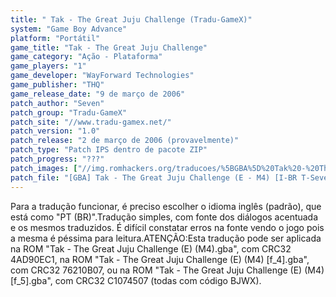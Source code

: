 ```yaml
---
title: " Tak - The Great Juju Challenge (Tradu-GameX)"
system: "Game Boy Advance"
platform: "Portátil"
game_title: "Tak - The Great Juju Challenge"
game_category: "Ação - Plataforma"
game_players: "1"
game_developer: "WayForward Technologies"
game_publisher: "THQ"
game_release_date: "9 de março de 2006"
patch_author: "Seven"
patch_group: "Tradu-GameX"
patch_site: "//www.tradu-gamex.net/"
patch_version: "1.0"
patch_release: "2 de março de 2006 (provavelmente)"
patch_type: "Patch IPS dentro de pacote ZIP"
patch_progress: "???"
patch_images: ["//img.romhackers.org/traducoes/%5BGBA%5D%20Tak%20-%20The%20Great%20Juju%20Challenge%20-%20Tradu-GameX%20-%201.png","//img.romhackers.org/traducoes/%5BGBA%5D%20Tak%20-%20The%20Great%20Juju%20Challenge%20-%20Tradu-GameX%20-%202.png","//img.romhackers.org/traducoes/%5BGBA%5D%20Tak%20-%20The%20Great%20Juju%20Challenge%20-%20Tradu-GameX%20-%203.png"]
patch_file: "[GBA] Tak - The Great Juju Challenge (E - M4) [I-BR T-Seven G-Tradu-GameX V-1.0 A-2006].zip"
---
```

Para a tradução funcionar, é preciso escolher o idioma inglês (padrão), que está como "PT (BR)".Tradução simples, com fonte dos diálogos acentuada e os mesmos traduzidos. É difícil constatar erros na fonte vendo o jogo pois a mesma é péssima para leitura.ATENÇÃO:Esta tradução pode ser aplicada na ROM "Tak - The Great Juju Challenge (E) (M4).gba", com CRC32 4AD90EC1, na ROM "Tak - The Great Juju Challenge (E) (M4) [f_4].gba", com CRC32 76210B07, ou na ROM "Tak - The Great Juju Challenge (E) (M4) [f_5].gba", com CRC32 C1074507 (todas com código BJWX).